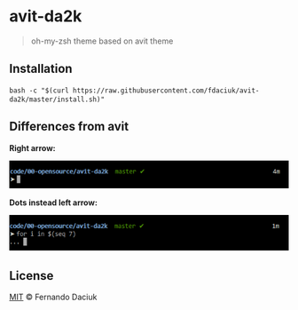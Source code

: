 # avit-da2k

> oh-my-zsh theme based on avit theme

## Installation

```console
bash -c "$(curl https://raw.githubusercontent.com/fdaciuk/avit-da2k/master/install.sh)"
```

## Differences from avit

**Right arrow:**

![](arrow.png)

**Dots instead left arrow:**

![](dots.png)

## License

[MIT]() &copy; Fernando Daciuk
